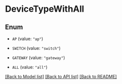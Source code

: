 # DeviceTypeWithAll

## Enum


* `AP` (value: `"ap"`)

* `SWITCH` (value: `"switch"`)

* `GATEWAY` (value: `"gateway"`)

* `ALL` (value: `"all"`)


[[Back to Model list]](../README.md#documentation-for-models) [[Back to API list]](../README.md#documentation-for-api-endpoints) [[Back to README]](../README.md)


